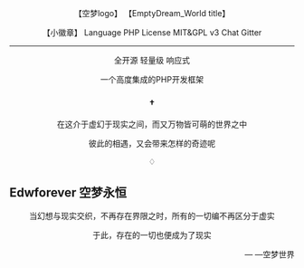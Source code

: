 <div align="center">
  
   【空梦logo】 【EmptyDream_World title】
  
   【小徽章】 Language PHP License MIT&GPL v3 Chat Gitter
   
---

<p>全开源 轻量级 响应式</p>
<p>一个高度集成的PHP开发框架</p>
<h3>†</h3>
<p>在这介于虚幻于现实之间，而又万物皆可萌的世界之中</p>
<p>彼此的相遇，又会带来怎样的奇迹呢</p>
<p>♢</p>

</div>

## Edwforever 空梦永恒
<div align="center">
<p>当幻想与现实交织，不再存在界限之时，所有的一切编不再区分于虚实</p>
<p>于此，存在的一切也便成为了现实</p>
</div>
<div align="right">
  <p>— —空梦世界</p>
</div>
